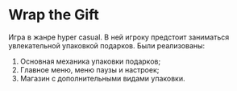 # Wrap the Gift
Игра в жанре hyper casual.
В ней игроку предстоит заниматься увлекательной упаковкой подарков.
Были реализованы:
1. Основная механика упаковки подарков;
2. Главное меню, меню паузы и настроек;
3. Магазин с дополнительными видами упаковки.
